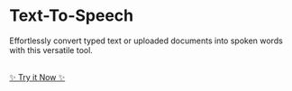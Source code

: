 # Text-To-Speech
 <p> Effortlessly convert typed text or uploaded documents into spoken words with this versatile tool. </p> <br />
 <a href="https://text-tospeech.streamlit.app/">✨ Try it Now ✨</a>
